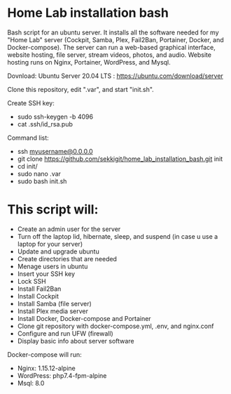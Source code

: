 # Home Lab installation bash

Bash script for an ubuntu server. It installs all the software needed for my "Home Lab" server (Cockpit, Samba, Plex, Fail2Ban, Portainer, Docker, and Docker-compose). The server can run a web-based graphical interface, website hosting, file server, stream videos, photos, and audio. Website hosting runs on Nginx, Portainer, WordPress, and Mysql.


Dovnload: Ubuntu Server 20.04 LTS : https://ubuntu.com/download/server

Clone this repository, edit ".var", and start "init.sh".

Create SSH key:
   - sudo ssh-keygen -b 4096
   - cat .ssh/id_rsa.pub

Command list:
   - ssh myusername@0.0.0.0
   - git clone https://github.com/sekkigit/home_lab_installation_bash.git init
   - cd init/
   - sudo nano .var
   - sudo bash init.sh

# This script will:

   - Create an admin user for the server
   - Turn off the laptop lid, hibernate, sleep, and suspend (in case u use a laptop for your server)
   - Update and upgrade ubuntu
   - Create directories that are needed
   - Menage users in ubuntu
   - Insert your SSH key
   - Lock SSH
   - Install Fail2Ban
   - Install Cockpit
   - Install Samba (file server)
   - Install Plex media server
   - Install Docker, Docker-compose and Portainer
   - Clone git repository with docker-compose.yml, .env, and nginx.conf
   - Configure and run UFW (firewall)
   - Display basic info about server software

Docker-compose will run: 
   - Nginx: 1.15.12-alpine
   - WordPress: php7.4-fpm-alpine
   - Msql: 8.0